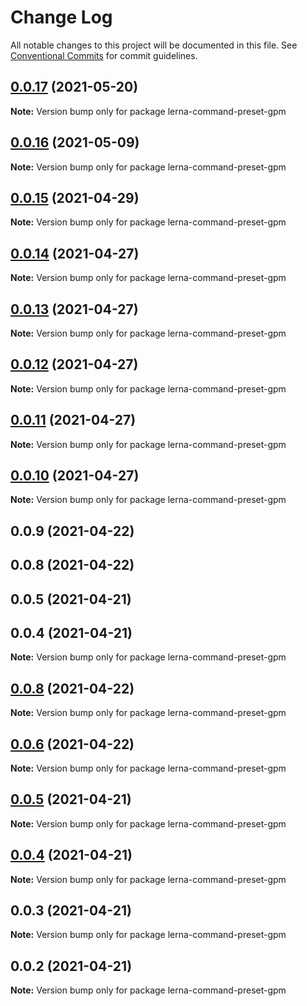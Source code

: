# Change Log

All notable changes to this project will be documented in this file.
See [Conventional Commits](https://conventionalcommits.org) for commit guidelines.

## [0.0.17](https://github.com/imcuttle/lerna-commands/compare/lerna-command-preset-gpm@0.0.16...lerna-command-preset-gpm@0.0.17) (2021-05-20)

**Note:** Version bump only for package lerna-command-preset-gpm

## [0.0.16](https://github.com/imcuttle/lerna-commands/compare/lerna-command-preset-gpm@0.0.15...lerna-command-preset-gpm@0.0.16) (2021-05-09)

**Note:** Version bump only for package lerna-command-preset-gpm

## [0.0.15](https://github.com/imcuttle/lerna-commands/compare/lerna-command-preset-gpm@0.0.14...lerna-command-preset-gpm@0.0.15) (2021-04-29)

**Note:** Version bump only for package lerna-command-preset-gpm

## [0.0.14](https://github.com/imcuttle/lerna-commands/compare/lerna-command-preset-gpm@0.0.13...lerna-command-preset-gpm@0.0.14) (2021-04-27)

**Note:** Version bump only for package lerna-command-preset-gpm

## [0.0.13](https://github.com/imcuttle/lerna-commands/compare/lerna-command-preset-gpm@0.0.12...lerna-command-preset-gpm@0.0.13) (2021-04-27)

**Note:** Version bump only for package lerna-command-preset-gpm

## [0.0.12](https://github.com/imcuttle/lerna-commands/compare/lerna-command-preset-gpm@0.0.11...lerna-command-preset-gpm@0.0.12) (2021-04-27)

**Note:** Version bump only for package lerna-command-preset-gpm

## [0.0.11](https://github.com/imcuttle/lerna-commands/compare/lerna-command-preset-gpm@0.0.10...lerna-command-preset-gpm@0.0.11) (2021-04-27)

**Note:** Version bump only for package lerna-command-preset-gpm

## [0.0.10](https://github.com/imcuttle/lerna-commands/compare/lerna-command-preset-gpm@0.0.9...lerna-command-preset-gpm@0.0.10) (2021-04-27)

**Note:** Version bump only for package lerna-command-preset-gpm

## 0.0.9 (2021-04-22)

## 0.0.8 (2021-04-22)

## 0.0.5 (2021-04-21)

## 0.0.4 (2021-04-21)

**Note:** Version bump only for package lerna-command-preset-gpm

## [0.0.8](https://github.com/imcuttle/lerna-commands/compare/v0.0.6...v0.0.8) (2021-04-22)

**Note:** Version bump only for package lerna-command-preset-gpm

## [0.0.6](https://github.com/imcuttle/lerna-commands/compare/v0.0.5...v0.0.6) (2021-04-22)

**Note:** Version bump only for package lerna-command-preset-gpm

## [0.0.5](https://github.com/imcuttle/lerna-commands/compare/v0.0.4...v0.0.5) (2021-04-21)

**Note:** Version bump only for package lerna-command-preset-gpm

## [0.0.4](https://github.com/imcuttle/lerna-commands/compare/v0.0.3...v0.0.4) (2021-04-21)

**Note:** Version bump only for package lerna-command-preset-gpm

## 0.0.3 (2021-04-21)

**Note:** Version bump only for package lerna-command-preset-gpm

## 0.0.2 (2021-04-21)

**Note:** Version bump only for package lerna-command-preset-gpm
